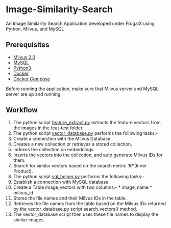 # Image-Similarity-Search
An Image Similarity Search Application developed under FrugalX using Python, Milvus, and MySQL

## Prerequisites
* [Milvus 2.0](https://milvus.io/docs/install_standalone-docker.md)
* [MySQL](https://hub.docker.com/r/mysql/mysql-server)
* [Python3](https://www.python.org/downloads/)
* [Docker](https://docs.docker.com/engine/install/)
* [Docker Compose](https://docs.docker.com/compose/install/)

Before running the application, make sure that Milvus server and MySQL server are up and running.

## Workflow
1. The python script [feature_extract.py](https://github.com/Harper2123/Image-Similarity-Search/blob/main/feature_extract.py) extracts the feature vectors from the images in the feat-test folder.
2. The python script [vector_database.py](https://github.com/Harper2123/Image-Similarity-Search/blob/main/vector_database.py) performs the following tasks:-
  1. Create a connection with the Milvus Database
  2. Creates a new collection or retrieves a stored collection.
  3. Indexes the collection on embeddings.
  4. Inserts the vectors into the collection, and auto generate Milvus IDs for them.
  5. Search for similar vectors based on the search metric 'IP'(Inner Product).
3. The python script [sql_helper.py](https://github.com/Harper2123/Image-Similarity-Search/blob/main/sql_helper.py) performs the following tasks:-
  1. Establish a connection with MySQL database.
  2. Create a Table image_vectors with two columns:-
    * image_name
    * milvus_id
  3. Stores the file names and their Milvus IDs in the table.
  4. Retrieves the file names from the table based on the Milvus IDs returned by the vector_database.py script search_vectors() method.
4. The vector_database script then uses these file names to display the similar images.

